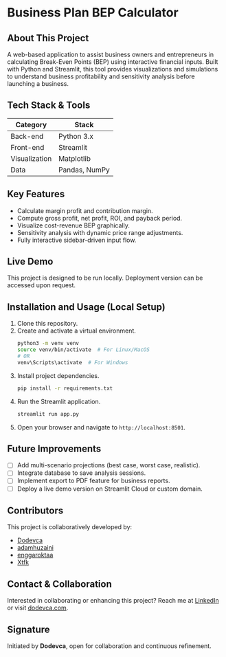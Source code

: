 # Business Plan BEP Calculator

## About This Project
A web-based application to assist business owners and entrepreneurs in calculating Break-Even Points (BEP) using interactive financial inputs. Built with Python and Streamlit, this tool provides visualizations and simulations to understand business profitability and sensitivity analysis before launching a business.

## Tech Stack & Tools
| Category     | Stack                    |
|--------------|--------------------------|
| Back-end     | Python 3.x               |
| Front-end    | Streamlit                |
| Visualization| Matplotlib               |
| Data         | Pandas, NumPy            |

## Key Features
- Calculate margin profit and contribution margin.
- Compute gross profit, net profit, ROI, and payback period.
- Visualize cost-revenue BEP graphically.
- Sensitivity analysis with dynamic price range adjustments.
- Fully interactive sidebar-driven input flow.

## Live Demo
This project is designed to be run locally. Deployment version can be accessed upon request.

## Installation and Usage (Local Setup)
1. Clone this repository.
2. Create and activate a virtual environment.
    ```bash
    python3 -m venv venv
    source venv/bin/activate  # For Linux/MacOS
    # OR
    venv\Scripts\activate  # For Windows
    ```
3. Install project dependencies.
    ```bash
    pip install -r requirements.txt
    ```
4. Run the Streamlit application.
    ```bash
    streamlit run app.py
    ```
5. Open your browser and navigate to `http://localhost:8501`.

## Future Improvements
- [ ] Add multi-scenario projections (best case, worst case, realistic).
- [ ] Integrate database to save analysis sessions.
- [ ] Implement export to PDF feature for business reports.
- [ ] Deploy a live demo version on Streamlit Cloud or custom domain.

## Contributors
This project is collaboratively developed by:
- [Dodevca](https://github.com/dodevca)
- [adamhuzaini](https://github.com/adamhuzaini)
- [enggaroktaa](https://github.com/enggaroktaa)
- [Xtfk](https://github.com/XTFK)

## Contact & Collaboration
Interested in collaborating or enhancing this project?
Reach me at [LinkedIn](https://linkedin.com/in/dodevca) or visit [dodevca.com](https://dodevca.com).

## Signature
Initiated by **Dodevca**, open for collaboration and continuous refinement.
